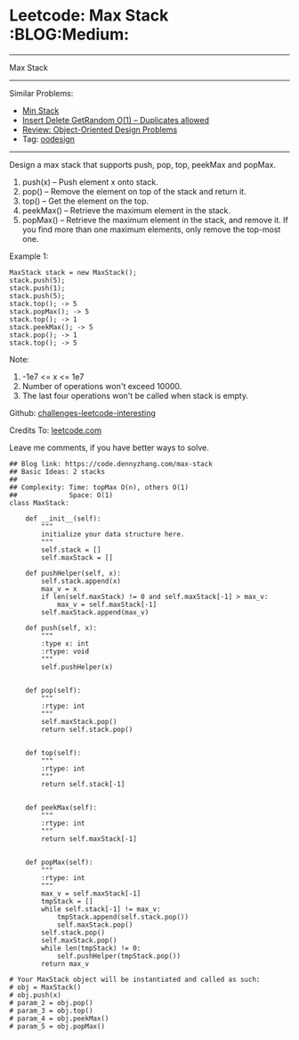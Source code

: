 # Leetcode: Max Stack     :BLOG:Medium:


---

Max Stack  

---

Similar Problems:  
-   [Min Stack](https://code.dennyzhang.com/min-stack)
-   [Insert Delete GetRandom O(1) – Duplicates allowed](https://code.dennyzhang.com/insert-delete-getrandom-o1-duplicates-allowed)
-   [Review: Object-Oriented Design Problems](https://code.dennyzhang.com/review-oodesign)
-   Tag: [oodesign](https://code.dennyzhang.com/tag/oodesign)

---

Design a max stack that supports push, pop, top, peekMax and popMax.  

1.  push(x) &#x2013; Push element x onto stack.
2.  pop() &#x2013; Remove the element on top of the stack and return it.
3.  top() &#x2013; Get the element on the top.
4.  peekMax() &#x2013; Retrieve the maximum element in the stack.
5.  popMax() &#x2013; Retrieve the maximum element in the stack, and remove it. If you find more than one maximum elements, only remove the top-most one.

Example 1:  

    MaxStack stack = new MaxStack();
    stack.push(5); 
    stack.push(1);
    stack.push(5);
    stack.top(); -> 5
    stack.popMax(); -> 5
    stack.top(); -> 1
    stack.peekMax(); -> 5
    stack.pop(); -> 1
    stack.top(); -> 5

Note:  
1.  -1e7 <= x <= 1e7
2.  Number of operations won't exceed 10000.
3.  The last four operations won't be called when stack is empty.

Github: [challenges-leetcode-interesting](https://github.com/DennyZhang/challenges-leetcode-interesting/tree/master/max-stack)  

Credits To: [leetcode.com](https://leetcode.com/problems/max-stack/description/)  

Leave me comments, if you have better ways to solve.  

    ## Blog link: https://code.dennyzhang.com/max-stack
    ## Basic Ideas: 2 stacks
    ##
    ## Complexity: Time: topMax O(n), others O(1)
    ##             Space: O(1)
    class MaxStack:
    
        def __init__(self):
            """
            initialize your data structure here.
            """
            self.stack = []
            self.maxStack = []
    
        def pushHelper(self, x):
            self.stack.append(x)
            max_v = x
            if len(self.maxStack) != 0 and self.maxStack[-1] > max_v:
                max_v = self.maxStack[-1]
            self.maxStack.append(max_v)
    
        def push(self, x):
            """
            :type x: int
            :rtype: void
            """
            self.pushHelper(x)
    
    
        def pop(self):
            """
            :rtype: int
            """
            self.maxStack.pop()
            return self.stack.pop()
    
    
        def top(self):
            """
            :rtype: int
            """
            return self.stack[-1]
    
    
        def peekMax(self):
            """
            :rtype: int
            """
            return self.maxStack[-1]
    
    
        def popMax(self):
            """
            :rtype: int
            """
            max_v = self.maxStack[-1]
            tmpStack = []
            while self.stack[-1] != max_v:
                tmpStack.append(self.stack.pop())
                self.maxStack.pop()
            self.stack.pop()
            self.maxStack.pop()
            while len(tmpStack) != 0:
                self.pushHelper(tmpStack.pop())
            return max_v
    
    # Your MaxStack object will be instantiated and called as such:
    # obj = MaxStack()
    # obj.push(x)
    # param_2 = obj.pop()
    # param_3 = obj.top()
    # param_4 = obj.peekMax()
    # param_5 = obj.popMax()